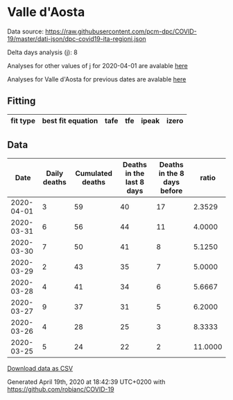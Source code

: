 # Valle d'Aosta

Data source: https://raw.githubusercontent.com/pcm-dpc/COVID-19/master/dati-json/dpc-covid19-ita-regioni.json

Delta days analysis (j): 8

Analyses for other values of j for 2020-04-01 are avalable [here](../2020-04-01/README.md)

Analyses for Valle d'Aosta for previous dates are avalable [here](../README.md)

## Fitting 
|fit type|best fit equation|tafe|tfe|ipeak|izero|
|-------|-----|--------|------|---|---|

## Data
|Date|Daily deaths|Cumulated deaths|Deaths in the last 8 days|Deaths in the 8 days before|ratio|
|----|----------|-----------|-------|--------------------|-----|
|2020-04-01|3|59|40|17|2.3529|
|2020-03-31|6|56|44|11|4.0000|
|2020-03-30|7|50|41|8|5.1250|
|2020-03-29|2|43|35|7|5.0000|
|2020-03-28|4|41|34|6|5.6667|
|2020-03-27|9|37|31|5|6.2000|
|2020-03-26|4|28|25|3|8.3333|
|2020-03-25|5|24|22|2|11.0000|

[Download data as CSV](COVID-19_valle_d'aosta_j8_2020-04-01.csv)

Generated April 19th, 2020 at 18:42:39 UTC+0200 with https://github.com/robianc/COVID-19
